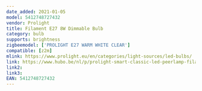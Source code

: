 ```yaml
---
date_added: 2021-01-05
model: 5412748727432
vendor: Prolight
title: Filament E27 8W Dimmable Bulb
category: bulb
supports: brightness
zigbeemodel: ['PROLIGHT E27 WARM WHITE CLEAR']
compatible: [z2m]
mlink: https://www.prolight.eu/en/categories/light-sources/led-bulbs/
link: https://www.hubo.be/nl/p/prolight-smart-classic-led-peerlamp-filament-e27-8w-dimbaar/917710.html
link2: 
link3: 
EAN: 5412748727432
---
```

